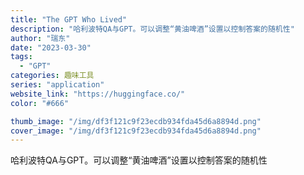 ```yaml
---
title: "The GPT Who Lived"
description: "哈利波特QA与GPT。可以调整“黄油啤酒”设置以控制答案的随机性"
author: "瑞东"
date: "2023-03-30"
tags:
  - "GPT"
categories: 趣味工具
series: "application"
website_link: "https://huggingface.co/"
color: "#666"

thumb_image: "/img/df3f121c9f23ecdb934fda45d6a8894d.png"
cover_image: "/img/df3f121c9f23ecdb934fda45d6a8894d.png"
---
```


哈利波特QA与GPT。可以调整“黄油啤酒”设置以控制答案的随机性